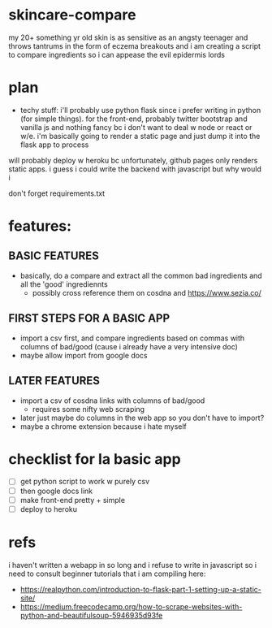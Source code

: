 # skincare-compare
my 20+ something yr old skin is as sensitive as an angsty teenager and throws tantrums in the form of eczema breakouts and i am creating a script to compare ingredients so i can appease the evil epidermis lords

# plan
- techy stuff:
i'll probably use python flask since i prefer writing in python (for simple things). for the front-end, probably twitter bootstrap and vanilla js and nothing fancy bc i don't want to deal w node or react or w/e. i'm basically going to render a static page and just dump it into the flask app to process

will probably deploy w heroku bc unfortunately, github pages only renders static apps. i guess i could write the backend with javascript but why would i 

don't forget requirements.txt 

# features:
## BASIC FEATURES 
  - basically, do a compare and extract all the common bad ingredients and all the 'good' ingrediennts
     - possibly cross reference them on cosdna and https://www.sezia.co/
 ## FIRST STEPS FOR A BASIC APP
   - import a csv first, and compare ingredients based on commas with columns of bad/good (cause i already have a very intensive doc) 
  - maybe allow import from google docs 
 ## LATER FEATURES 
  - import a csv of cosdna links with columns of bad/good 
    - requires some nifty web scraping
  - later just maybe do columns in the web app so you don't have to import?
  - maybe a chrome extension because i hate myself 


# checklist for la basic app
- [ ] get python script to work w purely csv
- [ ] then google docs link
- [ ] make front-end pretty + simple
- [ ] deploy to heroku 

# refs
i haven't written a webapp in so long and i refuse to write in javascript so i need to consult beginner tutorials that i am compiling here:
- https://realpython.com/introduction-to-flask-part-1-setting-up-a-static-site/
- https://medium.freecodecamp.org/how-to-scrape-websites-with-python-and-beautifulsoup-5946935d93fe
